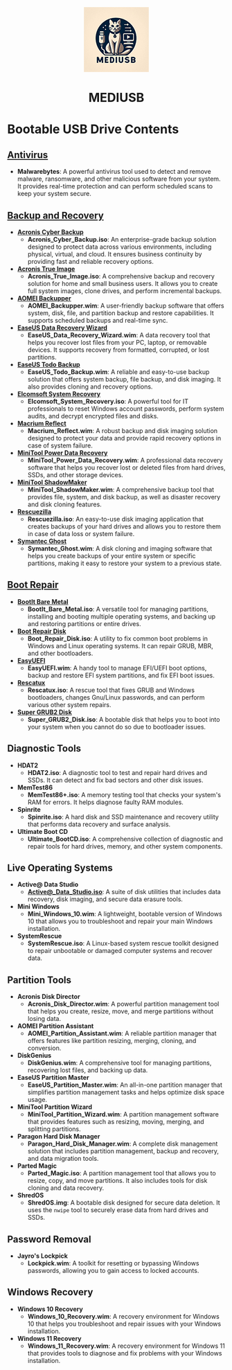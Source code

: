 <div align="center">
	<img src="https://github.com/rhshourav/mediUSB/blob/main/Info.igone.files/img/Logos/logo150x150.png">
</div>
<h1 align="center">MEDIUSB</h1> 

# Bootable USB Drive Contents

## [Antivirus](https://github.com/rhshourav/mediUSB/tree/main/Antivirus/Malwarebytes)
- **Malwarebytes**: A powerful antivirus tool used to detect and remove malware, ransomware, and other malicious software from your system. It provides real-time protection and can perform scheduled scans to keep your system secure.

## [Backup and Recovery](https://github.com/rhshourav/mediUSB/tree/main/Backup_and_Recovery)
- **[Acronis Cyber Backup](https://github.com/rhshourav/mediUSB/tree/main/Backup_and_Recovery/Acronis_Cyber_Backup)**
  - **Acronis_Cyber_Backup.iso**: An enterprise-grade backup solution designed to protect data across various environments, including physical, virtual, and cloud. It ensures business continuity by providing fast and reliable recovery options.
- **[Acronis True Image](https://github.com/rhshourav/mediUSB/tree/main/Backup_and_Recovery/Acronis_True_Image)**
  - **Acronis_True_Image.iso**: A comprehensive backup and recovery solution for home and small business users. It allows you to create full system images, clone drives, and perform incremental backups.
- **[AOMEI Backupper](https://github.com/rhshourav/mediUSB/tree/main/Backup_and_Recovery/AOMEI_Backupper)**
  - **AOMEI_Backupper.wim**: A user-friendly backup software that offers system, disk, file, and partition backup and restore capabilities. It supports scheduled backups and real-time sync.
- **[EaseUS Data Recovery Wizard](https://github.com/rhshourav/mediUSB/tree/main/Backup_and_Recovery/EaseUS_Data_Recovery_Wizard)**
  - **EaseUS_Data_Recovery_Wizard.wim**: A data recovery tool that helps you recover lost files from your PC, laptop, or removable devices. It supports recovery from formatted, corrupted, or lost partitions.
- **[EaseUS Todo Backup](https://github.com/rhshourav/mediUSB/tree/main/Backup_and_Recovery/EaseUS_Todo_Backup)**
  - **EaseUS_Todo_Backup.wim**: A reliable and easy-to-use backup solution that offers system backup, file backup, and disk imaging. It also provides cloning and recovery options.
- **[Elcomsoft System Recovery](https://github.com/rhshourav/mediUSB/tree/main/Backup_and_Recovery/Elcomsoft_System_Recovery)**
  - **Elcomsoft_System_Recovery.iso**: A powerful tool for IT professionals to reset Windows account passwords, perform system audits, and decrypt encrypted files and disks.
- **[Macrium Reflect](https://github.com/rhshourav/mediUSB/tree/main/Backup_and_Recovery/Macrium_Reflect)**
  - **Macrium_Reflect.wim**: A robust backup and disk imaging solution designed to protect your data and provide rapid recovery options in case of system failure.
- **[MiniTool Power Data Recovery](https://github.com/rhshourav/mediUSB/tree/main/Backup_and_Recovery/MiniTool_Power_Data_Recovery)**
  - **MiniTool_Power_Data_Recovery.wim**: A professional data recovery software that helps you recover lost or deleted files from hard drives, SSDs, and other storage devices.
- **[MiniTool ShadowMaker](https://github.com/rhshourav/mediUSB/tree/main/Backup_and_Recovery/MiniTool_ShadowMaker)**
  - **MiniTool_ShadowMaker.wim**: A comprehensive backup tool that provides file, system, and disk backup, as well as disaster recovery and disk cloning features.
- **[Rescuezilla](https://github.com/rhshourav/mediUSB/tree/main/Backup_and_Recovery/Rescuezilla)**
  - **Rescuezilla.iso**: An easy-to-use disk imaging application that creates backups of your hard drives and allows you to restore them in case of data loss or system failure.
- **[Symantec Ghost](https://github.com/rhshourav/mediUSB/tree/main/Backup_and_Recovery/Symantec_Ghost)**
  - **Symantec_Ghost.wim**: A disk cloning and imaging software that helps you create backups of your entire system or specific partitions, making it easy to restore your system to a previous state.

## [Boot Repair](https://github.com/rhshourav/mediUSB/tree/main/Boot_Repair)
- **[BootIt Bare Metal](https://github.com/rhshourav/mediUSB/tree/main/Boot_Repair/BootIt_Bare_Metal)**
  - **BootIt_Bare_Metal.iso**: A versatile tool for managing partitions, installing and booting multiple operating systems, and backing up and restoring partitions or entire drives.
- **[Boot Repair Disk](https://github.com/rhshourav/mediUSB/tree/main/Boot_Repair/Boot_Repair_Disk)**
  - **Boot_Repair_Disk.iso**: A utility to fix common boot problems in Windows and Linux operating systems. It can repair GRUB, MBR, and other bootloaders.
- **[EasyUEFI](https://github.com/rhshourav/mediUSB/tree/main/Boot_Repair/EasyUEFI)**
  - **EasyUEFI.wim**: A handy tool to manage EFI/UEFI boot options, backup and restore EFI system partitions, and fix EFI boot issues.
- **[Rescatux](https://github.com/rhshourav/mediUSB/tree/main/Boot_Repair/Rescatux)**
  - **Rescatux.iso**: A rescue tool that fixes GRUB and Windows bootloaders, changes Gnu/Linux passwords, and can perform various other system repairs.
- **[Super GRUB2 Disk](https://github.com/rhshourav/mediUSB/tree/main/Boot_Repair/Super_GRUB2_Disk)**
  - **Super_GRUB2_Disk.iso**: A bootable disk that helps you to boot into your system when you cannot do so due to bootloader issues.

## Diagnostic Tools
- **HDAT2**
  - **HDAT2.iso**: A diagnostic tool to test and repair hard drives and SSDs. It can detect and fix bad sectors and other disk issues.
- **MemTest86**
  - **MemTest86+.iso**: A memory testing tool that checks your system's RAM for errors. It helps diagnose faulty RAM modules.
- **Spinrite**
  - **Spinrite.iso**: A hard disk and SSD maintenance and recovery utility that performs data recovery and surface analysis.
- **Ultimate Boot CD**
  - **Ultimate_BootCD.iso**: A comprehensive collection of diagnostic and repair tools for hard drives, memory, and other system components.

## Live Operating Systems
- **Active@ Data Studio**
  - **Active@_Data_Studio.iso**: A suite of disk utilities that includes data recovery, disk imaging, and secure data erasure tools.
- **Mini Windows**
  - **Mini_Windows_10.wim**: A lightweight, bootable version of Windows 10 that allows you to troubleshoot and repair your main Windows installation.
- **SystemRescue**
  - **SystemRescue.iso**: A Linux-based system rescue toolkit designed to repair unbootable or damaged computer systems and recover data.

## Partition Tools
- **Acronis Disk Director**
  - **Acronis_Disk_Director.wim**: A powerful partition management tool that helps you create, resize, move, and merge partitions without losing data.
- **AOMEI Partition Assistant**
  - **AOMEI_Partition_Assistant.wim**: A reliable partition manager that offers features like partition resizing, merging, cloning, and conversion.
- **DiskGenius**
  - **DiskGenius.wim**: A comprehensive tool for managing partitions, recovering lost files, and backing up data.
- **EaseUS Partition Master**
  - **EaseUS_Partition_Master.wim**: An all-in-one partition manager that simplifies partition management tasks and helps optimize disk space usage.
- **MiniTool Partition Wizard**
  - **MiniTool_Partition_Wizard.wim**: A partition management software that provides features such as resizing, moving, merging, and splitting partitions.
- **Paragon Hard Disk Manager**
  - **Paragon_Hard_Disk_Manager.wim**: A complete disk management solution that includes partition management, backup and recovery, and data migration tools.
- **Parted Magic**
  - **Parted_Magic.iso**: A partition management tool that allows you to resize, copy, and move partitions. It also includes tools for disk cloning and data recovery.
- **ShredOS**
  - **ShredOS.img**: A bootable disk designed for secure data deletion. It uses the `nwipe` tool to securely erase data from hard drives and SSDs.

## Password Removal
- **Jayro's Lockpick**
  - **Lockpick.wim**: A toolkit for resetting or bypassing Windows passwords, allowing you to gain access to locked accounts.

## Windows Recovery
- **Windows 10 Recovery**
  - **Windows_10_Recovery.wim**: A recovery environment for Windows 10 that helps you troubleshoot and repair issues with your Windows installation.
- **Windows 11 Recovery**
  - **Windows_11_Recovery.wim**: A recovery environment for Windows 11 that provides tools to diagnose and fix problems with your Windows installation.
